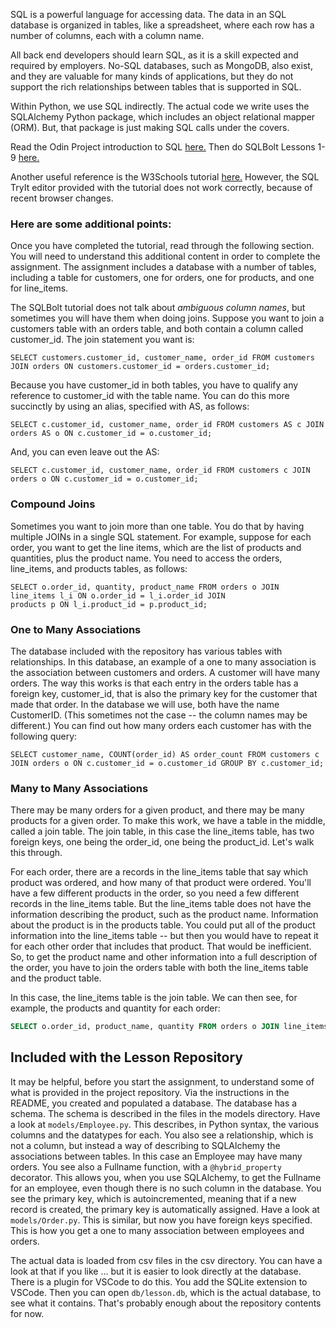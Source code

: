 SQL is a powerful language for accessing data.  The data in an SQL database is organized in tables, like a spreadsheet, where each row has a number of columns, each with a column name.

All back end developers should learn SQL, as it is a skill expected and required by employers.  No-SQL databases, such as MongoDB, also exist, and they are valuable for many kinds of applications, but they do not support the rich relationships between tables that is supported in SQL.

Within Python, we use SQL indirectly.  The actual code we write uses the SQLAlchemy Python package,
which includes an object relational mapper (ORM).  But, that package is just making SQL calls under
the covers.

Read the Odin Project introduction to SQL [here.](https://www.theodinproject.com/lessons/databases-databases-and-sql)  Then do SQLBolt Lessons 1-9 [here.](https://sqlbolt.com/)

Another useful reference is the W3Schools tutorial [here.](https://www.w3schools.com/sql/default.asp)  However, the SQL TryIt editor provided with the tutorial does not work correctly, because of recent browser changes.

### Here are some additional points:

Once you have completed the tutorial, read through the following section.  You will need to understand this additional content in order to complete the assignment.  The assignment includes a database with a number of tables, including a table for customers, one for orders, one for products, and one for line_items.  

The SQLBolt tutorial does not talk about *ambiguous column names*, but sometimes you will have them
when doing joins.  Suppose you want to join a customers table with an orders table, and both contain
a column called customer_id.  The join statement you want is:
```
SELECT customers.customer_id, customer_name, order_id FROM customers JOIN orders ON customers.customer_id = orders.customer_id;
```
Because you have customer_id in both tables, you have to qualify any reference to customer_id with the table name.  You can do this more succinctly by using an alias, specified with AS, as follows:
```
SELECT c.customer_id, customer_name, order_id FROM customers AS c JOIN orders AS o ON c.customer_id = o.customer_id;
```
And, you can even leave out the AS:
```
SELECT c.customer_id, customer_name, order_id FROM customers c JOIN orders o ON c.customer_id = o.customer_id;
```
### Compound Joins

Sometimes you want to join more than one table.  You do that by having multiple JOINs in a single SQL statement.  For example, suppose for each order, you want to get the line items, which are the 
list of products and quantities, plus the product name.  You need to access the orders, line_items, and products tables, as follows:
```
SELECT o.order_id, quantity, product_name FROM orders o JOIN line_items l_i ON o.order_id = l_i.order_id JOIN
products p ON l_i.product_id = p.product_id;
```

### One to Many Associations

The database included with the repository has various tables with relationships.
In this database, an example of a one to many association is the association between
customers and orders.  A customer will have many orders.  The way this works is that each entry in the orders table has a foreign key, customer_id, that is also the primary key for the customer that made that order.  In the database we will use, both have the name CustomerID.  (This sometimes not the case -- the column names may be different.)  You can find out how many orders each customer has with the following query:

```
SELECT customer_name, COUNT(order_id) AS order_count FROM customers c JOIN orders o ON c.customer_id = o.customer_id GROUP BY c.customer_id;
```

### Many to Many Associations

There may be many orders for a given product, and there may be many products for a given order.  To make this work, we have a table in the middle, called a join table.  The join table, in this case the line_items table, has two foreign keys, one being the order_id, one being the product_id.  Let's walk this through.

For each order, there are a records in the line_items table that say which product was ordered, and how many of that product were ordered.  You'll have a few different products in the order, so you need a few different records in the line_items table.  But the line_items table does not have the information describing the product, such as the product name.  Information about the product is in the products table.  You could put all of the product information into the line_items table -- but then you would have to repeat it for each other order that includes that product.  That would be inefficient.  So, to get the product name and other information into a full description of the order, you have to join the orders table with both the line_items table and the product table.

In this case, the line_items table is the join table.  We can then see, for example, the products and quantity for each order:
```sql
SELECT o.order_id, product_name, quantity FROM orders o JOIN line_items od ON o.order_id = od.order_id JOIN products p ON od.product_id = p.product_id ORDER BY o.order_id;
```

## Included with the Lesson Repository

It may be helpful, before you start the assignment, to understand some of what is
provided in the project repository.  Via the instructions in the README, you created
and populated a database.  The database has a schema.  The schema is described in the
files in the models directory.  Have a look at `models/Employee.py`.  This describes,
in Python syntax, the various columns and the datatypes for each.  You also see
a relationship, which is not a column, but instead a way of describing to SQLAlchemy
the associations between tables.  In this case an Employee may have many orders.
You see also a Fullname function, with a `@hybrid_property` decorator.  This
allows you, when you use SQLAlchemy, to get the Fullname for an employee, even though
there is no such column in the database.  You see the primary key, which is
autoincremented, meaning that if a new record is created, the primary key is
automatically assigned.  Have a look at `models/Order.py`.  This is similar, but
now you have foreign keys specified.  This is how you get a one to many association
between employees and orders.

The actual data is loaded from csv files in the csv directory.  You can have
a look at that if you like ... but it is easier to look directly at the database.
There is a plugin for VSCode to do this.  You add the SQLite extension to VSCode.
Then you can open `db/lesson.db`, which is the actual database, to see what it
contains.  That's probably enough about the repository contents for now.